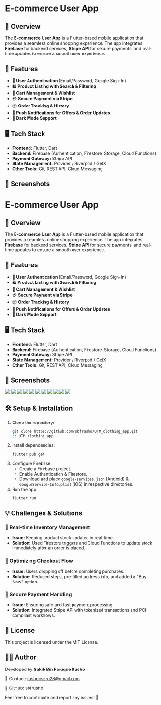 # E-commerce User App

## 📌 Overview
The **E-commerce User App** is a Flutter-based mobile application that provides a seamless online shopping experience. The app integrates **Firebase** for backend services, **Stripe API** for secure payments, and real-time updates to ensure a smooth user experience.

## 🚀 Features
- 🔐 **User Authentication** (Email/Password, Google Sign-In)
- 🛍 **Product Listing with Search & Filtering**
- 🛒 **Cart Management & Wishlist**
- 💳 **Secure Payment via Stripe**
- 📦 **Order Tracking & History**
- 🔔 **Push Notifications for Offers & Order Updates**
- 🌙 **Dark Mode Support**

## 🖥 Tech Stack
- **Frontend:** Flutter, Dart
- **Backend:** Firebase (Authentication, Firestore, Storage, Cloud Functions)
- **Payment Gateway:** Stripe API
- **State Management:** Provider / Riverpod / GetX
- **Other Tools:** Git, REST API, Cloud Messaging

## 📸 Screenshots
# E-commerce User App

## 📌 Overview
The **E-commerce User App** is a Flutter-based mobile application that provides a seamless online shopping experience. The app integrates **Firebase** for backend services, **Stripe API** for secure payments, and real-time updates to ensure a smooth user experience.

## 🚀 Features
- 🔐 **User Authentication** (Email/Password, Google Sign-In)
- 🛍 **Product Listing with Search & Filtering**
- 🛒 **Cart Management & Wishlist**
- 💳 **Secure Payment via Stripe**
- 📦 **Order Tracking & History**
- 🔔 **Push Notifications for Offers & Order Updates**
- 🌙 **Dark Mode Support**

## 🖥 Tech Stack
- **Frontend:** Flutter, Dart
- **Backend:** Firebase (Authentication, Firestore, Storage, Cloud Functions)
- **Payment Gateway:** Stripe API
- **State Management:** Provider / Riverpod / GetX
- **Other Tools:** Git, REST API, Cloud Messaging

## 📸 Screenshots

![](screenshots/Screenshot_20250223_182800.png)
![](screenshots/Screenshot_20250223_182812.png)
![](screenshots/Screenshot_20250223_182843.png)
![](screenshots/Screenshot_20250223_183915.png)
![](screenshots/Screenshot_20250223_183922.png)
![](screenshots/Screenshot_20250223_183926.png)
![](screenshots/Screenshot_20250223_183944.png)
![](screenshots/Screenshot_20250223_184015.png)
![](screenshots/Screenshot_20250223_184042.png)
![](screenshots/Screenshot_20250223_184046.png)
![](screenshots/Screenshot_20250223_184054.png)
## 🛠 Setup & Installation
1. Clone the repository:
   ```sh
   git clone https://github.com/sbfrusho/UTM_clothing_app.git
   cd UTM_clothing_app
   ```
2. Install dependencies:
   ```sh
   flutter pub get
   ```
3. Configure Firebase:
   - Create a Firebase project.
   - Enable Authentication & Firestore.
   - Download and place `google-services.json` (Android) & `GoogleService-Info.plist` (iOS) in respective directories.
4. Run the app:
   ```sh
   flutter run
   ```

## 💡 Challenges & Solutions
### 🔄 Real-time Inventory Management
- **Issue:** Keeping product stock updated in real-time.
- **Solution:** Used Firestore triggers and Cloud Functions to update stock immediately after an order is placed.

### 🛒 Optimizing Checkout Flow
- **Issue:** Users dropping off before completing purchases.
- **Solution:** Reduced steps, pre-filled address info, and added a "Buy Now" option.

### 🔐 Secure Payment Handling
- **Issue:** Ensuring safe and fast payment processing.
- **Solution:** Integrated Stripe API with tokenized transactions and PCI-compliant workflows.

## 📄 License
This project is licensed under the MIT License.

## 👨‍💻 Author
Developed by **Sakib Bin Faruque Rusho**

📧 Contact: [rushocseru28@gmail.com](mailto:rushocseru28@gmail.com)

🔗 GitHub: [sbfrusho](https://github.com/sbfrusho)

Feel free to contribute and report any issues! 🚀
